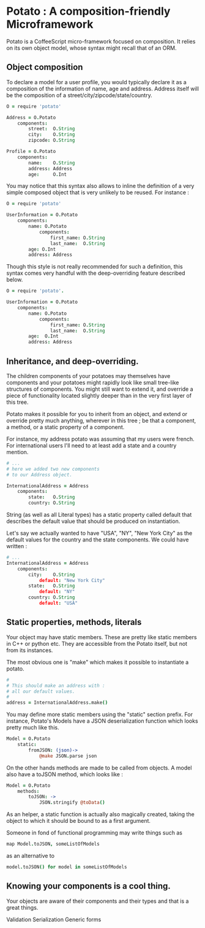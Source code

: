 Potato : A composition-friendly Microframework
=================================================

Potato is a CoffeeScript micro-framework focused
on composition. It relies on its own object model, whose syntax might recall that of an ORM.


Object composition
-------------------------------------------------

To declare a model for a user profile, you would typically declare it as a composition of the information of name, age and address. Address itself will be the composition of a street/city/zipcode/state/country.

```coffeescript
O = require 'potato'

Address = O.Potato
    components:
        street:  O.String
        city:    O.String
        zipcode: O.String

Profile = O.Potato
    components:
        name:    O.String
        address: Address
        age:     O.Int
```

You may notice that this syntax also allows to inline the definition of a very simple composed object that is very unlikely to be reused. For instance :



```coffeescript
O = require 'potato'

UserInformation = O.Potato
    components:
        name: O.Potato
            components:
                first_name: O.String
                last_name:  O.String
        age: O.Int
        address: Address
```



Though this style is not really recommended for such a definition, this syntax comes very handful with the
deep-overriding feature described below.

```coffeescript
O = require 'potato'.

UserInformation = O.Potato
    components:
        name: O.Potato
            components:
                first_name: O.String
                last_name:  O.String
        age:  O.Int
        address: Address
```


Inheritance, and deep-overriding.
--------------------------------------------------
 
 The children components of your potatoes may themselves have components and your potatoes might rapidly look like small tree-like structures of components. You might still want to extend it, and override a piece of functionality located slightly deeper than in the very first layer of this tree.

Potato makes it possible for you to inherit from an object, and extend or override pretty much anything, wherever in this tree ; be that a component, a method, or a static property of a component.

For instance, my address potato was assuming that my users were french. For international users I'll need
to at least add a state and a country mention.

```coffeescript
# ...
# here we added two new components
# to our Address object.

InternationalAddress = Address
    components:
        state:   O.String
        country: O.String
```


String (as well as all Literal types) has a static property called default that describes the default value
that should be produced on instantiation.

Let's say we actually wanted to have "USA", "NY", "New York City" as the default values for the country and the state components. We could have written :

```coffeescript
# ...
InternationalAddress = Address
    components:
        city:    O.String
            default: "New York City"
        state:   O.String
            default: "NY"
        country: O.String
            default: "USA"
```



Static properties, methods, literals
--------------------------------------------------

Your object may have static members. These are pretty like static members in C++ or python etc. They are accessible from the Potato itself, but not from its instances.

The most obvious one is "make" which makes it possible to instantiate a potato.

```coffeescript
#
# This should make an address with : 
# all our default values.
#
address = InternationalAddress.make()
```


You may define more static members using the 
"static" section prefix. For instance, Potato's Models have a JSON deserialization function which looks pretty much like this. 
    
```coffeescript
Model = O.Potato
    static:
        fromJSON: (json)->
            @make JSON.parse json
```

On the other hands methods are made to be called from 
objects.
A model also have a toJSON method, which looks like :

```coffeescript
Model = O.Potato
    methods:
        toJSON: ->
            JSON.stringify @toData()
```

As an helper, a static function is actually also magically created, taking the object to which it should be bound to as a first argument.

Someone in fond of functional programming may write things such as 
    
```coffeescript
map Model.toJSON, someListOfModels
```

as an alternative to
    
```coffeescript
model.toJSON() for model in someListOfModels
```




Knowing your components is a cool thing.
--------------------------------------------------

Your objects are aware of their components and their types and that is a great things.

Validation
Serialization
Generic forms